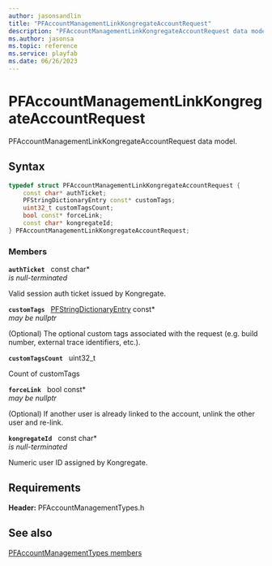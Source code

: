 ```yaml
---
author: jasonsandlin
title: "PFAccountManagementLinkKongregateAccountRequest"
description: "PFAccountManagementLinkKongregateAccountRequest data model."
ms.author: jasonsa
ms.topic: reference
ms.service: playfab
ms.date: 06/26/2023
---
```


# PFAccountManagementLinkKongregateAccountRequest  

PFAccountManagementLinkKongregateAccountRequest data model.  

## Syntax  
  
```cpp
typedef struct PFAccountManagementLinkKongregateAccountRequest {  
    const char* authTicket;  
    PFStringDictionaryEntry const* customTags;  
    uint32_t customTagsCount;  
    bool const* forceLink;  
    const char* kongregateId;  
} PFAccountManagementLinkKongregateAccountRequest;  
```
  
### Members  
  
**`authTicket`** &nbsp; const char*  
*is null-terminated*  
  
Valid session auth ticket issued by Kongregate.
  
**`customTags`** &nbsp; [PFStringDictionaryEntry](../../pftypes/structs/pfstringdictionaryentry.md) const*  
*may be nullptr*  
  
(Optional) The optional custom tags associated with the request (e.g. build number, external trace identifiers, etc.).
  
**`customTagsCount`** &nbsp; uint32_t  
  
Count of customTags
  
**`forceLink`** &nbsp; bool const*  
*may be nullptr*  
  
(Optional) If another user is already linked to the account, unlink the other user and re-link.
  
**`kongregateId`** &nbsp; const char*  
*is null-terminated*  
  
Numeric user ID assigned by Kongregate.
  
  
## Requirements  
  
**Header:** PFAccountManagementTypes.h
  
## See also  
[PFAccountManagementTypes members](../pfaccountmanagementtypes_members.md)  

  
  
